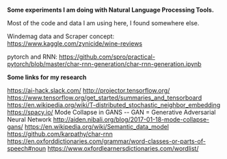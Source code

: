 **Some experiments I am doing with Natural Language Processing Tools.**

Most of the code and data I am using here, I found somewhere else.

Windemag data and Scraper concept: https://www.kaggle.com/zynicide/wine-reviews

pytorch and RNN: https://github.com/spro/practical-pytorch/blob/master/char-rnn-generation/char-rnn-generation.ipynb

**Some links for my research**

https://ai-hack.slack.com/
http://projector.tensorflow.org/
https://www.tensorflow.org/get_started/summaries_and_tensorboard
https://en.wikipedia.org/wiki/T-distributed_stochastic_neighbor_embedding
https://spacy.io/
Mode Collapse in GANS -- GAN = Generative Adversarial Neural Network
http://aiden.nibali.org/blog/2017-01-18-mode-collapse-gans/
https://en.wikipedia.org/wiki/Semantic_data_model
https://github.com/karpathy/char-rnn
https://en.oxforddictionaries.com/grammar/word-classes-or-parts-of-speech#noun
https://www.oxfordlearnersdictionaries.com/wordlist/


